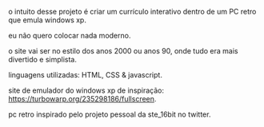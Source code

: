 o intuito desse projeto é criar um currículo interativo dentro de um PC retro que emula windows xp.

eu não quero colocar nada moderno.

o site vai ser no estilo dos anos 2000 ou anos 90, onde tudo era mais divertido e simplista.

linguagens utilizadas:
HTML, CSS & javascript.

site de emulador do windows xp de inspiração: https://turbowarp.org/235298186/fullscreen.

pc retro inspirado pelo projeto pessoal da ste_16bit no twitter.